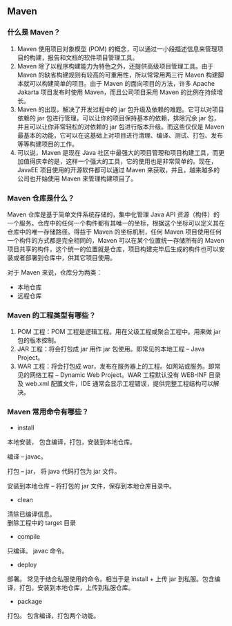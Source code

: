 Maven
-----

### 什么是 Maven？

1.  Maven 使用项目对象模型 (POM) 的概念，可以通过一小段描述信息来管理项目的构建，报告和文档的软件项目管理工具。
2.  Maven 除了以程序构建能力为特色之外，还提供高级项目管理工具。由于 Maven 的缺省构建规则有较高的可重用性，所以常常用两三行 Maven 构建脚本就可以构建简单的项目。由于 Maven 的面向项目的方法，许多 Apache Jakarta 项目发布时使用 Maven，而且公司项目采用 Maven 的比例在持续增长。
3.  Maven 的出现，解决了开发过程中的 jar 包升级及依赖的难题。它可以对项目依赖的 jar 包进行管理，可以让你的项目保持基本的依赖，排除冗余 jar 包，并且可以让你非常轻松的对依赖的 jar 包进行版本升级。而这些仅仅是 Maven 最基本的功能，它可以在这基础上对项目进行清理、编译、测试、打包、发布等等构建项目的工作。
4.  可以说，Maven 是现在 Java 社区中最强大的项目管理和项目构建工具，而更加值得庆幸的是，这样一个强大的工具，它的使用也是非常简单的。现在，JavaEE 项目使用的开源软件都可以通过 Maven 来获取，并且，越来越多的公司也开始使用 Maven 来管理构建项目了。

### Maven 仓库是什么？

Maven 仓库是基于简单文件系统存储的，集中化管理 Java API 资源（构件）的一个服务。仓库中的任何一个构件都有其唯一的坐标，根据这个坐标可以定义其在仓库中的唯一存储路径。得益于 Maven 的坐标机制，任何 Maven 项目使用任何一个构件的方式都是完全相同的，Maven 可以在某个位置统一存储所有的 Maven 项目共享的构件，这个统一的位置就是仓库，项目构建完毕后生成的构件也可以安装或者部署到仓库中，供其它项目使用。

对于 Maven 来说，仓库分为两类：

*   本地仓库
*   远程仓库

### Maven 的工程类型有哪些？

1.  POM 工程：POM 工程是逻辑工程。用在父级工程或聚合工程中。用来做 jar 包的版本控制。
2.  JAR 工程：将会打包成 jar 用作 jar 包使用。即常见的本地工程 – Java Project。
3.  WAR 工程：将会打包成 war，发布在服务器上的工程。如网站或服务。即常见的网络工程 – Dynamic Web Project。WAR 工程默认没有 WEB-INF 目录及 web.xml 配置文件，IDE 通常会显示工程错误，提供完整工程结构可以解决。

### Maven 常用命令有哪些？

*   install

本地安装， 包含编译，打包，安装到本地仓库。

编译 – javac。

打包 – jar， 将 java 代码打包为 jar 文件。

安装到本地仓库 – 将打包的 jar 文件，保存到本地仓库目录中。

*   clean

清除已编译信息。  
删除工程中的 target 目录

*   compile

只编译。 javac 命令。

*   deploy

部署。 常见于结合私服使用的命令。相当于是 install + 上传 jar 到私服。包含编译，打包，安装到本地仓库，上传到私服仓库。

*   package

打包。 包含编译，打包两个功能。